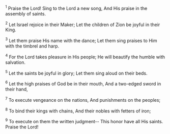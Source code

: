<sup>1</sup> 
Praise the Lord! Sing to the Lord a new song, And His praise in the assembly of saints. 

<sup>2</sup> 
Let Israel rejoice in their Maker; Let the children of Zion be joyful in their King. 

<sup>3</sup> 
Let them praise His name with the dance; Let them sing praises to Him with the timbrel and harp. 

<sup>4</sup> 
For the Lord takes pleasure in His people; He will beautify the humble with salvation. 

<sup>5</sup> 
Let the saints be joyful in glory; Let them sing aloud on their beds. 

<sup>6</sup> 
Let the high praises of God be in their mouth, And a two-edged sword in their hand, 

<sup>7</sup> 
To execute vengeance on the nations, And punishments on the peoples; 

<sup>8</sup> 
To bind their kings with chains, And their nobles with fetters of iron; 

<sup>9</sup> 
To execute on them the written judgment-- This honor have all His saints. Praise the Lord!